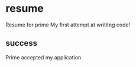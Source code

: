 # resume
Resume for prime
My first attempt at writitng code! 
## success
Prime accepted my application
